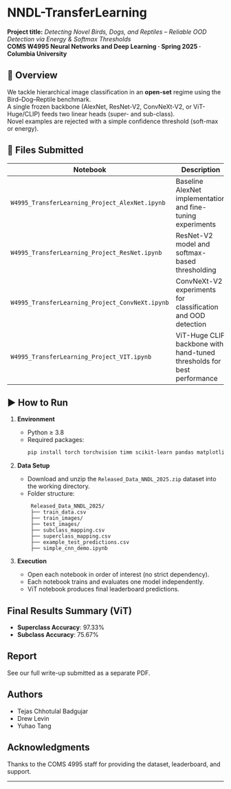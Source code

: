 # NNDL-TransferLearning
**Project title:** *Detecting Novel Birds, Dogs, and Reptiles – Reliable OOD Detection via Energy & Softmax Thresholds*  
**COMS W4995 Neural Networks and Deep Learning · Spring 2025 · Columbia University**  


## 📝 Overview  
We tackle hierarchical image classification in an **open-set** regime using the Bird–Dog–Reptile benchmark.  
A single frozen backbone (AlexNet, ResNet-V2, ConvNeXt-V2, or ViT-Huge/CLIP) feeds two linear heads (super- and sub-class).  
Novel examples are rejected with a simple confidence threshold (soft-max or energy).

## 📂 Files Submitted  
| Notebook | Description |
|----------|-------------|
| `W4995_TransferLearning_Project_AlexNet.ipynb` | Baseline AlexNet implementation and fine-tuning experiments |
| `W4995_TransferLearning_Project_ResNet.ipynb` | ResNet-V2 model and softmax-based thresholding |
| `W4995_TransferLearning_Project_ConvNeXt.ipynb` | ConvNeXt-V2 experiments for classification and OOD detection |
| `W4995_TransferLearning_Project_VIT.ipynb` | ViT-Huge CLIP backbone with hand-tuned thresholds for best performance |

## ▶️ How to Run  
1. **Environment**
   - Python ≥ 3.8
   - Required packages:
     ```bash
     pip install torch torchvision timm scikit-learn pandas matplotlib
     ```

2. **Data Setup**
   - Download and unzip the `Released_Data_NNDL_2025.zip` dataset into the working directory.
   - Folder structure:
     ```
      Released_Data_NNDL_2025/
      ├── train_data.csv
      ├── train_images/
      ├── test_images/
      ├── subclass_mapping.csv
      ├── superclass_mapping.csv
      ├── example_test_predictions.csv
      ├── simple_cnn_demo.ipynb
     ```

3. **Execution**
   - Open each notebook in order of interest (no strict dependency).
   - Each notebook trains and evaluates one model independently.
   - ViT notebook produces final leaderboard predictions.

## Final Results Summary (ViT)
- **Superclass Accuracy**: 97.33%
- **Subclass Accuracy**: 75.67%

## Report
See our full write-up submitted as a separate PDF.

## Authors
- Tejas Chhotulal Badgujar
- Drew Levin
- Yuhao Tang
  
## Acknowledgments
Thanks to the COMS 4995 staff for providing the dataset, leaderboard, and support.

---

